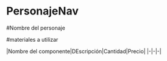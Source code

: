 # PersonajeNav
#Nombre del personaje

#materiales a utilizar 

|Nombre del componente|DEscripción|Cantidad|Precio|
|-|-|-|



